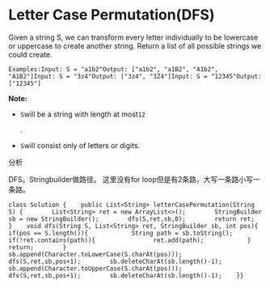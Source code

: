 # Letter Case Permutation\(DFS\)

Given a string S, we can transform every letter individually to be lowercase or uppercase to create another string. Return a list of all possible strings we could create.

```text
Examples:Input: S = "a1b2"Output: ["a1b2", "a1B2", "A1b2", "A1B2"]Input: S = "3z4"Output: ["3z4", "3Z4"]Input: S = "12345"Output: ["12345"]
```

**Note:**

* `S`will be a string with length at most`12`

  .

* `S`will consist only of letters or digits.

分析

DFS。Stringbuilder做路径。 这里没有for loop但是有2条路，大写一条路小写一条路。

```text
class Solution {    public List<String> letterCasePermutation(String S) {        List<String> ret = new ArrayList<>();        StringBuilder sb = new StringBuilder();        dfs(S,ret,sb,0);        return ret;    }    void dfs(String S, List<String> ret, StringBuilder sb, int pos){        if(pos == S.length()){            String path = sb.toString();            if(!ret.contains(path)){                ret.add(path);            }            return;        }        sb.append(Character.toLowerCase(S.charAt(pos)));        dfs(S,ret,sb,pos+1);        sb.deleteCharAt(sb.length()-1);        sb.append(Character.toUpperCase(S.charAt(pos)));        dfs(S,ret,sb,pos+1);        sb.deleteCharAt(sb.length()-1);    }}
```

